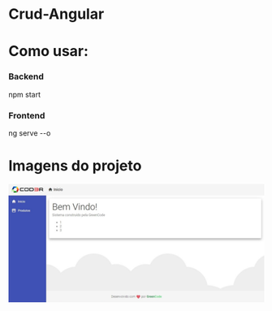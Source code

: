 # Crud-Angular

# Como usar:

### Backend
<p> npm start </p>

### Frontend
<p> ng serve --o </p>

# Imagens do projeto
![](img/01.jpg)
